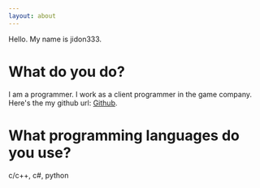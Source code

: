 ```yaml
---
layout: about
---
```


Hello. My name is jidon333.

# What do you do?
I am a programmer.  I work as a client programmer in the game company. Here's the my github url: [Github](https://github.com/jidon333).

# What programming languages do you use?
c/c++, c#, python
